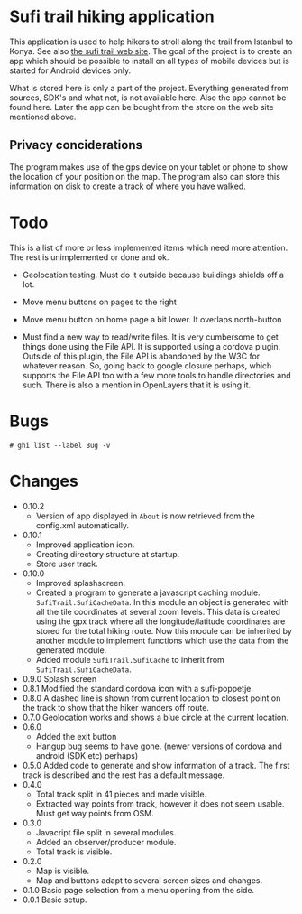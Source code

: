 # Sufi trail hiking application

This application is used to help hikers to stroll along the trail from Istanbul to Konya. See also [the sufi trail web site][website]. The goal of the project is to create an app which should be possible to install on all types of mobile devices but is started for Android devices only.

What is stored here is only a part of the project. Everything generated from sources, SDK's and what not, is not available here. Also the app cannot be found here. Later the app can be bought from the store on the web site mentioned above.

## Privacy conciderations
The program makes use of the gps device on your tablet or phone to show the location of your position on the map. The program also can store this information on disk to create a track of where you have walked.

# Todo
This is a list of more or less implemented items which need more attention. The rest is unimplemented or done and ok.

* Geolocation testing. Must do it outside because buildings shields off a lot.
* Move menu buttons on pages to the right
* Move menu button on home page a bit lower. It overlaps north-button

* Must find a new way to read/write files. It is very cumbersome to get things done using the File API. It is supported using a cordova plugin. Outside of this plugin, the File API is abandoned by the W3C for whatever reason. So, going back to google closure perhaps, which supports the File API too with a few more tools to handle directories and such. There is also a mention in OpenLayers that it is using it.

# Bugs
```
# ghi list --label Bug -v
```

# Changes
* 0.10.2
  * Version of app displayed in `About` is now retrieved from the config.xml automatically.
* 0.10.1
  * Improved application icon.
  * Creating directory structure at startup.
  * Store user track.
* 0.10.0
  * Improved splashscreen.
  * Created a program to generate a javascript caching module. `SufiTrail.SufiCacheData`. In this module an object is generated with all the tile coordinates at several zoom levels. This data is created using the gpx track where all the longitude/latitude coordinates are stored for the total hiking route. Now this module can be inherited by another module to implement functions which use the data from the generated module.
  * Added module `SufiTrail.SufiCache` to inherit from `SufiTrail.SufiCacheData`.
* 0.9.0 Splash screen
* 0.8.1 Modified the standard cordova icon with a sufi-poppetje.
* 0.8.0 A dashed line is shown from current location to closest point on the track to show that the hiker wanders off route.
* 0.7.0 Geolocation works and shows a blue circle at the current location.
* 0.6.0
  * Added the exit button
  * Hangup bug seems to have gone. (newer versions of cordova and android (SDK etc) perhaps)
* 0.5.0 Added code to generate and show information of a track. The first track is described and the rest has a default message.
* 0.4.0
  * Total track split in 41 pieces and made visible.
  * Extracted way points from track, however it does not seem usable. Must get way points from OSM.
* 0.3.0
  * Javacript file split in several modules.
  * Added an observer/producer module.
  * Total track is visible.
* 0.2.0
  * Map is visible.
  * Map and buttons adapt to several screen sizes and changes.
* 0.1.0 Basic page selection from a menu opening from the side.
* 0.0.1 Basic setup.

<!-- references -->
[website]: http://sufitrail.com/
